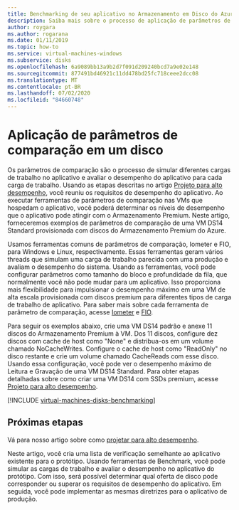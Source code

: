 ```yaml
---
title: Benchmarking de seu aplicativo no Armazenamento em Disco do Azure
description: Saiba mais sobre o processo de aplicação de parâmetros de comparação em seu aplicativo no Azure.
author: roygara
ms.author: rogarana
ms.date: 01/11/2019
ms.topic: how-to
ms.service: virtual-machines-windows
ms.subservice: disks
ms.openlocfilehash: 6a9089bb13a9b2d7f091d209240bcd7a9e02e148
ms.sourcegitcommit: 877491bd46921c11dd478bd25fc718ceee2dcc08
ms.translationtype: MT
ms.contentlocale: pt-BR
ms.lasthandoff: 07/02/2020
ms.locfileid: "84660748"
---
```

# <a name="benchmarking-a-disk"></a>Aplicação de parâmetros de comparação em um disco

Os parâmetros de comparação são o processo de simular diferentes cargas de trabalho no aplicativo e avaliar o desempenho do aplicativo para cada carga de trabalho. Usando as etapas descritas no artigo [Projeto para alto desempenho](premium-storage-performance.md), você reuniu os requisitos de desempenho do aplicativo. Ao executar ferramentas de parâmetros de comparação nas VMs que hospedam o aplicativo, você poderá determinar os níveis de desempenho que o aplicativo pode atingir com o Armazenamento Premium. Neste artigo, forneceremos exemplos de parâmetros de comparação de uma VM DS14 Standard provisionada com discos do Armazenamento Premium do Azure.

Usamos ferramentas comuns de parâmetros de comparação, Iometer e FIO, para Windows e Linux, respectivamente. Essas ferramentas geram vários threads que simulam uma carga de trabalho parecida com uma produção e avaliam o desempenho do sistema. Usando as ferramentas, você pode configurar parâmetros como tamanho do bloco e profundidade da fila, que normalmente você não pode mudar para um aplicativo. Isso proporciona mais flexibilidade para impulsionar o desempenho máximo em uma VM de alta escala provisionada com discos premium para diferentes tipos de carga de trabalho de aplicativo. Para saber mais sobre cada ferramenta de parâmetro de comparação, acesse [Iometer](http://www.iometer.org/) e [FIO](http://freecode.com/projects/fio).

Para seguir os exemplos abaixo, crie uma VM DS14 padrão e anexe 11 discos do Armazenamento Premium à VM. Dos 11 discos, configure dez discos com cache de host como "None" e distribua-os em um volume chamado NoCacheWrites. Configure o cache de host como "ReadOnly" no disco restante e crie um volume chamado CacheReads com esse disco. Usando essa configuração, você pode ver o desempenho máximo de Leitura e Gravação de uma VM DS14 Standard. Para obter etapas detalhadas sobre como criar uma VM DS14 com SSDs premium, acesse [Projeto para alto desempenho](premium-storage-performance.md).

[!INCLUDE [virtual-machines-disks-benchmarking](../../../includes/virtual-machines-managed-disks-benchmarking.md)]

## <a name="next-steps"></a>Próximas etapas

Vá para nosso artigo sobre como [projetar para alto desempenho](premium-storage-performance.md).

Neste artigo, você cria uma lista de verificação semelhante ao aplicativo existente para o protótipo. Usando ferramentas de Benchmark, você pode simular as cargas de trabalho e avaliar o desempenho no aplicativo do protótipo. Com isso, será possível determinar qual oferta de disco pode corresponder ou superar os requisitos de desempenho do aplicativo. Em seguida, você pode implementar as mesmas diretrizes para o aplicativo de produção.